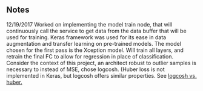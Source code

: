 Notes
---

12/19/2017 Worked on implementing the model train node, that will continuously
call the service to get data from the data buffer that will be used for
training. Keras framework was used for its ease in data augmentation and
transfer learning on pre-trained models. The model chosen for the first pass is
the Xception model. Will train all layers, and retrain the final FC to allow for
regression in place of classification. Consider the context of this project, an
architect robust to outlier samples is necessary to instead of MSE, chose
logcosh. (Huber loss is not implemented in Keras, but logcosh offers similar
properties. See [logcosh vs. huber.](http://www.cs.cornell.edu/courses/cs4780/2015fa/web/lecturenotes/lecturenote10.html)
